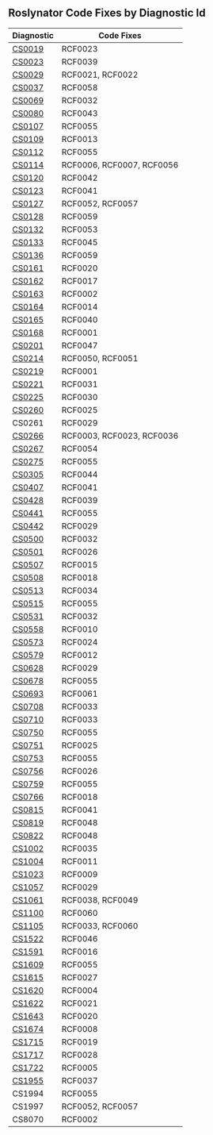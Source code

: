## Roslynator Code Fixes by Diagnostic Id

Diagnostic | Code Fixes
--- | ---
[CS0019](http://docs.microsoft.com/en-us/dotnet/csharp/language-reference/compiler-messages/cs0019)|RCF0023
[CS0023](http://docs.microsoft.com/en-us/dotnet/csharp/misc/cs0023)|RCF0039
[CS0029](http://docs.microsoft.com/en-us/dotnet/csharp/language-reference/compiler-messages/cs0029)|RCF0021, RCF0022
[CS0037](http://docs.microsoft.com/en-us/dotnet/csharp/language-reference/compiler-messages/cs0037)|RCF0058
[CS0069](http://docs.microsoft.com/en-us/dotnet/csharp/misc/cs0069)|RCF0032
[CS0080](http://docs.microsoft.com/en-us/dotnet/csharp/misc/cs0080)|RCF0043
[CS0107](http://docs.microsoft.com/en-us/dotnet/csharp/misc/cs0107)|RCF0055
[CS0109](http://docs.microsoft.com/en-us/dotnet/csharp/misc/cs0109)|RCF0013
[CS0112](http://docs.microsoft.com/en-us/dotnet/csharp/misc/cs0112)|RCF0055
[CS0114](http://docs.microsoft.com/en-us/dotnet/csharp/misc/cs0114)|RCF0006, RCF0007, RCF0056
[CS0120](http://docs.microsoft.com/en-us/dotnet/csharp/language-reference/compiler-messages/cs0120)|RCF0042
[CS0123](http://docs.microsoft.com/en-us/dotnet/csharp/misc/cs0123)|RCF0041
[CS0127](http://docs.microsoft.com/en-us/dotnet/csharp/misc/cs0127)|RCF0052, RCF0057
[CS0128](http://docs.microsoft.com/en-us/dotnet/csharp/misc/cs0128)|RCF0059
[CS0132](http://docs.microsoft.com/en-us/dotnet/csharp/misc/cs0132)|RCF0053
[CS0133](http://docs.microsoft.com/en-us/dotnet/csharp/misc/cs0133)|RCF0045
[CS0136](http://docs.microsoft.com/en-us/dotnet/csharp/misc/cs0136)|RCF0059
[CS0161](http://docs.microsoft.com/en-us/dotnet/csharp/misc/cs0161)|RCF0020
[CS0162](http://docs.microsoft.com/en-us/dotnet/csharp/misc/cs0162)|RCF0017
[CS0163](http://docs.microsoft.com/en-us/dotnet/csharp/language-reference/compiler-messages/cs0163)|RCF0002
[CS0164](http://docs.microsoft.com/en-us/dotnet/csharp/misc/cs0164)|RCF0014
[CS0165](http://docs.microsoft.com/en-us/dotnet/csharp/language-reference/compiler-messages/cs0165)|RCF0040
[CS0168](http://docs.microsoft.com/en-us/dotnet/csharp/misc/cs0168)|RCF0001
[CS0201](http://docs.microsoft.com/en-us/dotnet/csharp/language-reference/compiler-messages/cs0201)|RCF0047
[CS0214](http://docs.microsoft.com/en-us/dotnet/csharp/misc/cs0214)|RCF0050, RCF0051
[CS0219](http://docs.microsoft.com/en-us/dotnet/csharp/misc/cs0219)|RCF0001
[CS0221](http://docs.microsoft.com/en-us/dotnet/csharp/misc/cs0221)|RCF0031
[CS0225](http://docs.microsoft.com/en-us/dotnet/csharp/misc/cs0225)|RCF0030
[CS0260](http://docs.microsoft.com/en-us/dotnet/csharp/language-reference/compiler-messages/cs0260)|RCF0025
CS0261|RCF0029
[CS0266](http://docs.microsoft.com/en-us/dotnet/csharp/language-reference/compiler-messages/cs0266)|RCF0003, RCF0023, RCF0036
[CS0267](http://docs.microsoft.com/en-us/dotnet/csharp/misc/cs0267)|RCF0054
[CS0275](http://docs.microsoft.com/en-us/dotnet/csharp/misc/cs0275)|RCF0055
[CS0305](http://docs.microsoft.com/en-us/dotnet/csharp/misc/cs0305)|RCF0044
[CS0407](http://docs.microsoft.com/en-us/dotnet/csharp/misc/cs0407)|RCF0041
[CS0428](http://docs.microsoft.com/en-us/dotnet/csharp/misc/cs0428)|RCF0039
[CS0441](http://docs.microsoft.com/en-us/dotnet/csharp/misc/cs0441)|RCF0055
[CS0442](http://docs.microsoft.com/en-us/dotnet/csharp/misc/cs0442)|RCF0029
[CS0500](http://docs.microsoft.com/en-us/dotnet/csharp/misc/cs0500)|RCF0032
[CS0501](http://docs.microsoft.com/en-us/dotnet/csharp/misc/cs0501)|RCF0026
[CS0507](http://docs.microsoft.com/en-us/dotnet/csharp/language-reference/compiler-messages/cs0507)|RCF0015
[CS0508](http://docs.microsoft.com/en-us/dotnet/csharp/misc/cs0508)|RCF0018
[CS0513](http://docs.microsoft.com/en-us/dotnet/csharp/misc/cs0513)|RCF0034
[CS0515](http://docs.microsoft.com/en-us/dotnet/csharp/misc/cs0515)|RCF0055
[CS0531](http://docs.microsoft.com/en-us/dotnet/csharp/misc/cs0531)|RCF0032
[CS0558](http://docs.microsoft.com/en-us/dotnet/csharp/misc/cs0558)|RCF0010
[CS0573](http://docs.microsoft.com/en-us/dotnet/csharp/misc/cs0573)|RCF0024
[CS0579](http://docs.microsoft.com/en-us/dotnet/csharp/language-reference/compiler-messages/cs0579)|RCF0012
[CS0628](http://docs.microsoft.com/en-us/dotnet/csharp/misc/cs0628)|RCF0029
[CS0678](http://docs.microsoft.com/en-us/dotnet/csharp/misc/cs0678)|RCF0055
[CS0693](http://docs.microsoft.com/en-us/dotnet/csharp/misc/cs0693)|RCF0061
[CS0708](http://docs.microsoft.com/en-us/dotnet/csharp/misc/cs0708)|RCF0033
[CS0710](http://docs.microsoft.com/en-us/dotnet/csharp/misc/cs0710)|RCF0033
[CS0750](http://docs.microsoft.com/en-us/dotnet/csharp/misc/cs0750)|RCF0055
[CS0751](http://docs.microsoft.com/en-us/dotnet/csharp/misc/cs0751)|RCF0025
[CS0753](http://docs.microsoft.com/en-us/dotnet/csharp/misc/cs0753)|RCF0055
[CS0756](http://docs.microsoft.com/en-us/dotnet/csharp/misc/cs0756)|RCF0026
[CS0759](http://docs.microsoft.com/en-us/dotnet/csharp/misc/cs0759)|RCF0055
[CS0766](http://docs.microsoft.com/en-us/dotnet/csharp/misc/cs0766)|RCF0018
[CS0815](http://docs.microsoft.com/en-us/dotnet/csharp/misc/cs0815)|RCF0041
[CS0819](http://docs.microsoft.com/en-us/dotnet/csharp/misc/cs0819)|RCF0048
[CS0822](http://docs.microsoft.com/en-us/dotnet/csharp/misc/cs0822)|RCF0048
[CS1002](http://docs.microsoft.com/en-us/dotnet/csharp/misc/cs1002)|RCF0035
[CS1004](http://docs.microsoft.com/en-us/dotnet/csharp/misc/cs1004)|RCF0011
[CS1023](http://docs.microsoft.com/en-us/dotnet/csharp/misc/cs1023)|RCF0009
[CS1057](http://docs.microsoft.com/en-us/dotnet/csharp/misc/cs1057)|RCF0029
[CS1061](http://docs.microsoft.com/en-us/dotnet/csharp/language-reference/compiler-messages/cs1061)|RCF0038, RCF0049
[CS1100](http://docs.microsoft.com/en-us/dotnet/csharp/misc/cs1100)|RCF0060
[CS1105](http://docs.microsoft.com/en-us/dotnet/csharp/misc/cs1105)|RCF0033, RCF0060
[CS1522](http://docs.microsoft.com/en-us/dotnet/csharp/misc/cs1522)|RCF0046
[CS1591](http://docs.microsoft.com/en-us/dotnet/csharp/language-reference/compiler-messages/cs1591)|RCF0016
[CS1609](http://docs.microsoft.com/en-us/dotnet/csharp/misc/cs1609)|RCF0055
[CS1615](http://docs.microsoft.com/en-us/dotnet/csharp/misc/cs1615)|RCF0027
[CS1620](http://docs.microsoft.com/en-us/dotnet/csharp/misc/cs1620)|RCF0004
[CS1622](http://docs.microsoft.com/en-us/dotnet/csharp/misc/cs1622)|RCF0021
[CS1643](http://docs.microsoft.com/en-us/dotnet/csharp/misc/cs1643)|RCF0020
[CS1674](http://docs.microsoft.com/en-us/dotnet/csharp/language-reference/compiler-messages/cs1674)|RCF0008
[CS1715](http://docs.microsoft.com/en-us/dotnet/csharp/misc/cs1715)|RCF0019
[CS1717](http://docs.microsoft.com/en-us/dotnet/csharp/misc/cs1717)|RCF0028
[CS1722](http://docs.microsoft.com/en-us/dotnet/csharp/misc/cs1722)|RCF0005
[CS1955](http://docs.microsoft.com/en-us/dotnet/csharp/misc/cs1955)|RCF0037
CS1994|RCF0055
CS1997|RCF0052, RCF0057
CS8070|RCF0002

